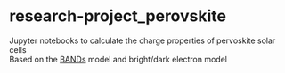 # research-project_perovskite
Jupyter notebooks to calculate the charge properties of pervoskite solar cells  
Based on the [BANDs](https://doi.org/10.1021/acs.jpclett.8b01446) model and bright/dark electron model
